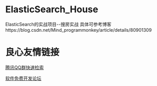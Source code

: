 # ElasticSearch_House
ElasticSearch的实战项目--搜房实战   具体可参考博客https://blog.csdn.net/Mind_programmonkey/article/details/80901309



 # 良心友情链接

[腾讯QQ群快速检索](http://u.720life.cn/s/8cf73f7c)

[软件免费开发论坛](http://u.720life.cn/s/bbb01dc0)